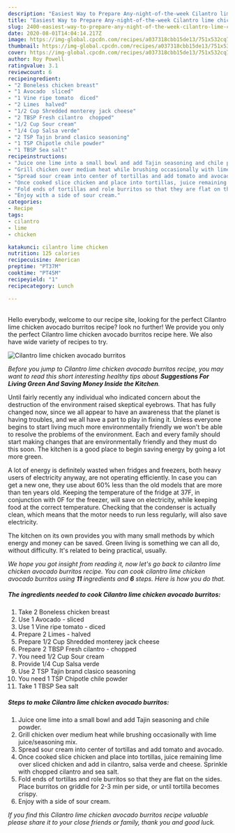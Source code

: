 ```yaml
---
description: "Easiest Way to Prepare Any-night-of-the-week Cilantro lime chicken avocado burritos"
title: "Easiest Way to Prepare Any-night-of-the-week Cilantro lime chicken avocado burritos"
slug: 2400-easiest-way-to-prepare-any-night-of-the-week-cilantro-lime-chicken-avocado-burritos
date: 2020-08-01T14:04:14.217Z
image: https://img-global.cpcdn.com/recipes/a037318cbb15de13/751x532cq70/cilantro-lime-chicken-avocado-burritos-recipe-main-photo.jpg
thumbnail: https://img-global.cpcdn.com/recipes/a037318cbb15de13/751x532cq70/cilantro-lime-chicken-avocado-burritos-recipe-main-photo.jpg
cover: https://img-global.cpcdn.com/recipes/a037318cbb15de13/751x532cq70/cilantro-lime-chicken-avocado-burritos-recipe-main-photo.jpg
author: Roy Powell
ratingvalue: 3.1
reviewcount: 6
recipeingredient:
- "2 Boneless chicken breast"
- "1 Avocado  sliced"
- "1 Vine ripe tomato  diced"
- "2 Limes  halved"
- "1/2 Cup Shredded monterey jack cheese"
- "2 TBSP Fresh cilantro  chopped"
- "1/2 Cup Sour cream"
- "1/4 Cup Salsa verde"
- "2 TSP Tajin brand clasico seasoning"
- "1 TSP Chipotle chile powder"
- "1 TBSP Sea salt"
recipeinstructions:
- "Juice one lime into a small bowl and add Tajin seasoning and chile powder."
- "Grill chicken over medium heat while brushing occasionally with lime juice/seasoning mix."
- "Spread sour cream into center of tortillas and add tomato and avocado."
- "Once cooked slice chicken and place into tortillas, juice remaining lime over sliced chicken and add in cilantro, salsa verde and cheese. Sprinkle with chopped cilantro and sea salt."
- "Fold ends of tortillas and role burritos so that they are flat on the sides. Place burritos on griddle for 2-3 min per side, or until tortilla becomes crispy."
- "Enjoy with a side of sour cream."
categories:
- Recipe
tags:
- cilantro
- lime
- chicken

katakunci: cilantro lime chicken 
nutrition: 125 calories
recipecuisine: American
preptime: "PT37M"
cooktime: "PT45M"
recipeyield: "1"
recipecategory: Lunch

---
```

<br>
Hello everybody, welcome to our recipe site, looking for the perfect Cilantro lime chicken avocado burritos recipe? look no further! We provide you only the perfect Cilantro lime chicken avocado burritos recipe here. We also have wide variety of recipes to try.
<br>


![Cilantro lime chicken avocado burritos](https://img-global.cpcdn.com/recipes/a037318cbb15de13/751x532cq70/cilantro-lime-chicken-avocado-burritos-recipe-main-photo.jpg)

<i>Before you jump to Cilantro lime chicken avocado burritos recipe, you may want to read this short interesting healthy tips about 
<strong>Suggestions For Living Green And Saving Money Inside the Kitchen</strong>.</i>
</br>

Until fairly recently any individual who indicated concern about the destruction of the environment raised skeptical eyebrows. That has fully changed now, since we all appear to have an awareness that the planet is having troubles, and we all have a part to play in fixing it. Unless everyone begins to start living much more environmentally friendly we won't be able to resolve the problems of the environment. Each and every family should start making changes that are environmentally friendly and they must do this soon. The kitchen is a good place to begin saving energy by going a lot more green.

A lot of energy is definitely wasted when fridges and freezers, both heavy users of electricity anyway, are not operating efficiently. In case you can get a new one, they use about 60% less than the old models that are more than ten years old. Keeping the temperature of the fridge at 37F, in conjunction with 0F for the freezer, will save on electricity, while keeping food at the correct temperature. Checking that the condenser is actually clean, which means that the motor needs to run less regularly, will also save electricity.

The kitchen on its own provides you with many small methods by which energy and money can be saved. Green living is something we can all do, without difficulty. It's related to being practical, usually.


<i>We hope you got insight from reading it, now let's go back to cilantro lime chicken avocado burritos recipe. You can cook cilantro lime chicken avocado burritos using <strong>11</strong> ingredients and <strong>6</strong> steps. Here is how you do that.
</i>

##### The ingredients needed to cook Cilantro lime chicken avocado burritos:

1. Take 2 Boneless chicken breast
1. Use 1 Avocado - sliced
1. Use 1 Vine ripe tomato - diced
1. Prepare 2 Limes - halved
1. Prepare 1/2 Cup Shredded monterey jack cheese
1. Prepare 2 TBSP Fresh cilantro - chopped
1. You need 1/2 Cup Sour cream
1. Provide 1/4 Cup Salsa verde
1. Use 2 TSP Tajin brand clasico seasoning
1. You need 1 TSP Chipotle chile powder
1. Take 1 TBSP Sea salt


##### Steps to make Cilantro lime chicken avocado burritos:

1. Juice one lime into a small bowl and add Tajin seasoning and chile powder.
1. Grill chicken over medium heat while brushing occasionally with lime juice/seasoning mix.
1. Spread sour cream into center of tortillas and add tomato and avocado.
1. Once cooked slice chicken and place into tortillas, juice remaining lime over sliced chicken and add in cilantro, salsa verde and cheese. Sprinkle with chopped cilantro and sea salt.
1. Fold ends of tortillas and role burritos so that they are flat on the sides. Place burritos on griddle for 2-3 min per side, or until tortilla becomes crispy.
1. Enjoy with a side of sour cream.


<i>If you find this Cilantro lime chicken avocado burritos recipe valuable please share it to your close friends or family, thank you and good luck.</i>
